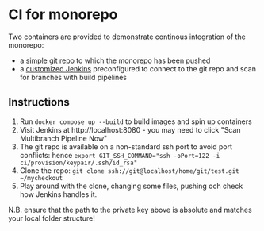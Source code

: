 # CI for monorepo
Two containers are provided to demonstrate continous integration of the monorepo:
 * a [simple git repo](Dockerfile.gitrepo) to which the monorepo has been pushed
 * a [customized Jenkins](Dockerfile.jenkins) preconfigured to connect to the git repo and scan for branches with build pipelines

## Instructions
1. Run `docker compose up --build` to build images and spin up containers
2. Visit Jenkins at http://localhost:8080  - you may need to click "Scan Multibranch Pipeline Now"
3. The git repo is available on a non-standard ssh port to avoid port conflicts: hence  `export GIT_SSH_COMMAND="ssh -oPort=122 -i ci/provision/keypair/.ssh/id_rsa"`
4. Clone the repo: `git clone ssh://git@localhost/home/git/test.git ~/mycheckout`
5. Play around with the clone, changing some files, pushing och check how Jenkins handles it.

N.B. ensure that the path to the private key above is absolute and matches your local folder structure!
